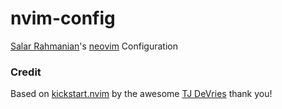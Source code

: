 # nvim-config

[Salar Rahmanian](https://www.softinio.com)'s [neovim](https://neovim.io/) Configuration

### Credit

Based on [kickstart.nvim](https://github.com/nvim-lua/kickstart.nvim) by the awesome [TJ DeVries](https://twitter.com/teej_dv) thank you!
